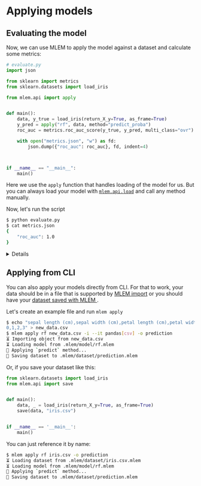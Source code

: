 # Applying models

## Evaluating the model

Now, we can use MLEM to apply the model against a dataset and calculate some
metrics:

```python
# evaluate.py
import json

from sklearn import metrics
from sklearn.datasets import load_iris

from mlem.api import apply


def main():
    data, y_true = load_iris(return_X_y=True, as_frame=True)
    y_pred = apply("rf", data, method="predict_proba")
    roc_auc = metrics.roc_auc_score(y_true, y_pred, multi_class="ovr")

    with open("metrics.json", "w") as fd:
        json.dump({"roc_auc": roc_auc}, fd, indent=4)



if __name__ == "__main__":
    main()

```

Here we use the `apply` function that handles loading of the model for us. But
you can always load your model with [`mlem.api.load`](/doc/api-reference/load)
and call any method manually.

Now, let's run the script

```bash
$ python evaluate.py
$ cat metrics.json
{
    "roc_auc": 1.0
}
```

<details>

### ⛳ [Evaluation](https://github.com/iterative/example-mlem-get-started/tree/4-eval)

```bash
$ git add metrics.json
$ git commit -m "Evaluate model"
$ git diff 4-eval
```

</details>

## Applying from CLI

You can also apply your models directly from CLI. For that to work, your data
should be in a file that is supported by
[MLEM import](/doc/user-guide/importing) or you should have your
[dataset saved with MLEM ](/doc/user-guide/datasets).

Let's create an example file and run `mlem apply`

```bash
$ echo "sepal length (cm),sepal width (cm),petal length (cm),petal width (cm)
0,1,2,3" > new_data.csv
$ mlem apply rf new_data.csv -i --it pandas[csv] -o prediction
⏳️ Importing object from new_data.csv
⏳️ Loading model from .mlem/model/rf.mlem
🍏 Applying `predict` method...
💾 Saving dataset to .mlem/dataset/prediction.mlem
```

Or, if you save your dataset like this:

```python
from sklearn.datasets import load_iris
from mlem.api import save


def main():
    data, _ = load_iris(return_X_y=True, as_frame=True)
    save(data, "iris.csv")


if __name__ == '__main__':
    main()
```

You can just reference it by name:

```bash
$ mlem apply rf iris.csv -o prediction
⏳️ Loading dataset from .mlem/dataset/iris.csv.mlem
⏳️ Loading model from .mlem/model/rf.mlem
🍏 Applying `predict` method...
💾 Saving dataset to .mlem/dataset/prediction.mlem

```
